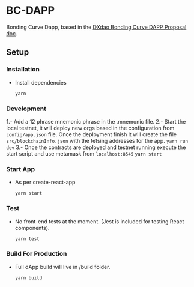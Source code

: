 # BC-DAPP

Bonding Curve Dapp, based in the [DXdao Bonding Curve DAPP Proposal doc](https://github.com/levelkdev/BC-DAPP/blob/master/docs/dxdao-proposal.md).

## Setup

### Installation
- Install dependencies
    ```
    yarn
    ```

### Development
1.- Add a 12 phrase mnemonic phrase in the .mnemonic file.
2.- Start the local testnet, it will deploy new orgs based in the configuration from `config/app.json` file. Once the deployment finish it will create the file `src/blockchainInfo.json` with the tetsing addresses for the app.
    ```
    yarn run dev
    ```
3.- Once the contracts are deployed and testnet running execute the start script and use metamask from `localhost:8545`
    ```
    yarn start
    ```    
    

### Start App
- As per create-react-app
    ```
    yarn start
    ```

### Test
- No front-end tests at the moment. (Jest is included for testing React components).
    ```
    yarn test
    ```
    
### Build For Production
- Full dApp build will live in /build folder.
    ```
    yarn build
    ```
